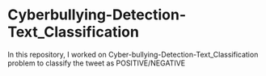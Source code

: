 # Cyberbullying-Detection-Text_Classification
In this repository, I worked on Cyber-bullying-Detection-Text_Classification problem to classify the tweet as POSITIVE/NEGATIVE
